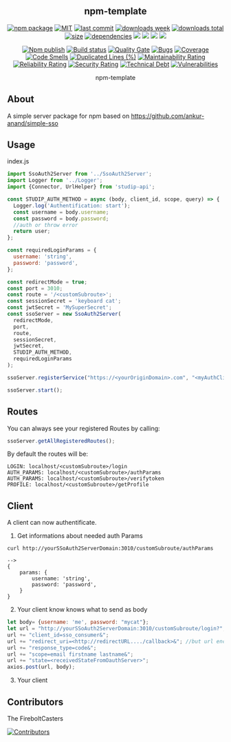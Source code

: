 <h2 align="center">
    npm-template
</h2>

<p align="center">
  <a href="https://badge.fury.io/js/sso-oauth2-server.svg"><img src="https://badge.fury.io/js/sso-oauth2-server.svg" alt="npm package" /></a>
  <a href="https://img.shields.io/github/license/FireboltCasters/sso-oauth2-server"><img src="https://img.shields.io/github/license/FireboltCasters/sso-oauth2-server" alt="MIT" /></a>
  <a href="https://img.shields.io/github/last-commit/FireboltCasters/sso-oauth2-server?logo=git"><img src="https://img.shields.io/github/last-commit/FireboltCasters/sso-oauth2-server?logo=git" alt="last commit" /></a>
  <a href="https://www.npmjs.com/package/sso-oauth2-server"><img src="https://img.shields.io/npm/dm/sso-oauth2-server.svg" alt="downloads week" /></a>
  <a href="https://www.npmjs.com/package/sso-oauth2-server"><img src="https://img.shields.io/npm/dt/sso-oauth2-server.svg" alt="downloads total" /></a>
  <a href="https://github.com/FireboltCasters/sso-oauth2-server"><img src="https://shields.io/github/languages/code-size/FireboltCasters/sso-oauth2-server" alt="size" /></a>
  <a href="https://david-dm.org/FireboltCasters/sso-oauth2-server"><img src="https://david-dm.org/FireboltCasters/sso-oauth2-server/status.svg" alt="dependencies" /></a>
  <a href="https://app.fossa.com/projects/git%2Bgithub.com%2FFireboltCasters%2Fsso-oauth2-server?ref=badge_shield" alt="FOSSA Status"><img src="https://app.fossa.com/api/projects/git%2Bgithub.com%2FFireboltCasters%2Fsso-oauth2-server.svg?type=shield"/></a>
  <a href="https://github.com/google/gts" alt="Google TypeScript Style"><img src="https://img.shields.io/badge/code%20style-google-blueviolet.svg"/></a>
  <a href="https://shields.io/" alt="Google TypeScript Style"><img src="https://img.shields.io/badge/uses-TypeScript-blue.svg"/></a>
  <a href="https://github.com/marketplace/actions/lint-action"><img src="https://img.shields.io/badge/uses-Lint%20Action-blue.svg"/></a>
</p>

<p align="center">
  <a href="https://github.com/FireboltCasters/sso-oauth2-server/actions/workflows/npmPublish.yml"><img src="https://github.com/FireboltCasters/sso-oauth2-server/actions/workflows/npmPublish.yml/badge.svg" alt="Npm publish" /></a>
  <a href="https://github.com/FireboltCasters/sso-oauth2-server/actions/workflows/linter.yml"><img src="https://github.com/FireboltCasters/sso-oauth2-server/actions/workflows/linter.yml/badge.svg" alt="Build status" /></a>
  <a href="https://sonarcloud.io/dashboard?id=FireboltCasters_sso-oauth2-server"><img src="https://sonarcloud.io/api/project_badges/measure?project=FireboltCasters_sso-oauth2-server&metric=alert_status" alt="Quality Gate" /></a>
  <a href="https://sonarcloud.io/dashboard?id=FireboltCasters_sso-oauth2-server"><img src="https://sonarcloud.io/api/project_badges/measure?project=FireboltCasters_sso-oauth2-server&metric=bugs" alt="Bugs" /></a>
  <a href="https://sonarcloud.io/dashboard?id=FireboltCasters_sso-oauth2-server"><img src="https://sonarcloud.io/api/project_badges/measure?project=FireboltCasters_sso-oauth2-server&metric=coverage" alt="Coverage" /></a>
  <a href="https://sonarcloud.io/dashboard?id=FireboltCasters_sso-oauth2-server"><img src="https://sonarcloud.io/api/project_badges/measure?project=FireboltCasters_sso-oauth2-server&metric=code_smells" alt="Code Smells" /></a>
  <a href="https://sonarcloud.io/dashboard?id=FireboltCasters_sso-oauth2-server"><img src="https://sonarcloud.io/api/project_badges/measure?project=FireboltCasters_sso-oauth2-server&metric=duplicated_lines_density" alt="Duplicated Lines (%)" /></a>
  <a href="https://sonarcloud.io/dashboard?id=FireboltCasters_sso-oauth2-server"><img src="https://sonarcloud.io/api/project_badges/measure?project=FireboltCasters_sso-oauth2-server&metric=sqale_rating" alt="Maintainability Rating" /></a>
  <a href="https://sonarcloud.io/dashboard?id=FireboltCasters_sso-oauth2-server"><img src="https://sonarcloud.io/api/project_badges/measure?project=FireboltCasters_sso-oauth2-server&metric=reliability_rating" alt="Reliability Rating" /></a>
  <a href="https://sonarcloud.io/dashboard?id=FireboltCasters_sso-oauth2-server"><img src="https://sonarcloud.io/api/project_badges/measure?project=FireboltCasters_sso-oauth2-server&metric=security_rating" alt="Security Rating" /></a>
  <a href="https://sonarcloud.io/dashboard?id=FireboltCasters_sso-oauth2-server"><img src="https://sonarcloud.io/api/project_badges/measure?project=FireboltCasters_sso-oauth2-server&metric=sqale_index" alt="Technical Debt" /></a>
  <a href="https://sonarcloud.io/dashboard?id=FireboltCasters_sso-oauth2-server"><img src="https://sonarcloud.io/api/project_badges/measure?project=FireboltCasters_sso-oauth2-server&metric=vulnerabilities" alt="Vulnerabilities" /></a>
</p>

<p align="center">
    npm-template
</p>

## About

A simple server package for npm based on https://github.com/ankur-anand/simple-sso

## Usage

index.js

```js
import SsoAuth2Server from '../SsoAuth2Server';
import Logger from '../Logger';
import {Connector, UrlHelper} from 'studip-api';

const STUDIP_AUTH_METHOD = async (body, client_id, scope, query) => {
  Logger.log('Authentification: start');
  const username = body.username;
  const password = body.password;
  //auth or throw error
  return user;
};

const requiredLoginParams = {
  username: 'string',
  password: 'password',
};

const redirectMode = true;
const port = 3010;
const route = '/<customSubroute>';
const sessionSecret = 'keyboard cat';
const jwtSecret = 'MySuperSecret';
const ssoServer = new SsoAuth2Server(
  redirectMode,
  port,
  route,
  sessionSecret,
  jwtSecret,
  STUDIP_AUTH_METHOD,
  requiredLoginParams
);

ssoServer.registerService("https://<yourOriginDomain>.com", "<myAuthClientName>", "<yourSecret>");

ssoServer.start();
```

## Routes

You can always see your registered Routes by calling:

```js
ssoServer.getAllRegisteredRoutes();
```

By default the routes will be:
```
LOGIN: localhost/<customSubroute>/login
AUTH_PARAMS: localhost/<customSubroute>/authParams
AUTH_PARAMS: localhost/<customSubroute>/verifytoken
PROFILE: localhost/<customSubroute>/getProfile
```


## Client

A client can now authentificate.

1. Get informations about needed auth Params
```
curl http://yourSSoAuth2ServerDomain:3010/customSubroute/authParams

-->
{
    params: {
        username: 'string',
        password: 'password',
    }
}
```

2. Your client know knows what to send as body
```js
let body= {username: 'me', password: "mycat"};
let url = "http://yourSSoAuth2ServerDomain:3010/customSubroute/login?";
url += "client_id=sso_consumer&";
url += "redirect_uri=<http://redirectURL..../callback>&"; //but url encoded
url += "response_type=code&";
url += "scope=email firstname lastname&";
url += "state=<receivedStateFromOauthServer>";
axios.post(url, body);
```

3. Your client

## Contributors

The FireboltCasters

<a href="https://github.com/FireboltCasters/sso-oauth2-server"><img src="https://contrib.rocks/image?repo=FireboltCasters/sso-oauth2-server" alt="Contributors" /></a>
